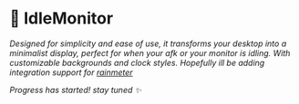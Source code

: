 # 🌙 IdleMonitor

*Designed for simplicity and ease of use, it transforms your desktop into a minimalist display, perfect for when your afk or your monitor is idling. With customizable backgrounds and clock styles. Hopefully ill be adding integration support for [rainmeter](https://www.rainmeter.net)*

*Progress has started! stay tuned ✨*
